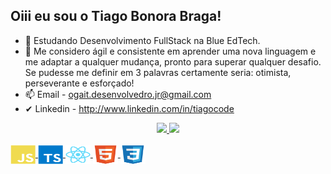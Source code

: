 ## Oiii eu sou o Tiago Bonora Braga!

- 🌱 Estudando Desenvolvimento FullStack na Blue EdTech.
- 💬 Me considero ágil e consistente em aprender uma nova linguagem e me adaptar a qualquer mudança, pronto para superar qualquer desafio.
Se pudesse me definir em 3 palavras certamente seria: otimista, perseverante e esforçado!
- 📫 Email - ogait.desenvolvedro.jr@gmail.com
- ✔  Linkedin - http://www.linkedin.com/in/tiagocode   

<div align="center">
  <a href="https://github.com/TiagoBonoraBraga">
  <img height="180em" src="https://github-readme-stats.vercel.app/api?username=TiagoBonoraBraga&show_icons=true&theme=dracula&include_all_commits=true&count_private=true"/>
  <img height="180em" src="https://github-readme-stats.vercel.app/api/top-langs/?username=TiagoBonoraBraga&layout=compact&langs_count=7&theme=dracula"/>
</div>

 <div style="display: inline_block"><br>
  <img align="center" alt="Rafa-Js" height="30" width="40" src="https://raw.githubusercontent.com/devicons/devicon/master/icons/javascript/javascript-plain.svg">
  <img align="center" alt="Rafa-Ts" height="30" width="40" src="https://raw.githubusercontent.com/devicons/devicon/master/icons/typescript/typescript-plain.svg">
  <img align="center" alt="Rafa-React" height="30" width="40" src="https://raw.githubusercontent.com/devicons/devicon/master/icons/react/react-original.svg">
  <img align="center" alt="Rafa-HTML" height="30" width="40" src="https://raw.githubusercontent.com/devicons/devicon/master/icons/html5/html5-original.svg">
  <img align="center" alt="Rafa-CSS" height="30" width="40" src="https://raw.githubusercontent.com/devicons/devicon/master/icons/css3/css3-original.svg">
   
</div>
  
  ##
  
